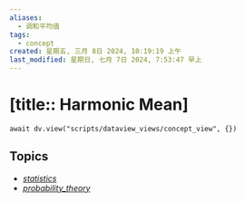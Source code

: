 ```yaml
---
aliases:
  - 调和平均值
tags:
  - concept
created: 星期五, 三月 8日 2024, 10:19:19 上午
last_modified: 星期日, 七月 7日 2024, 7:53:47 早上
---
```


# [title:: Harmonic Mean]

```dataviewjs
await dv.view("scripts/dataview_views/concept_view", {})
```

## Topics

- [_statistics_](_statistics_.md)
- [_probability_theory_](_probability_theory_.md)
